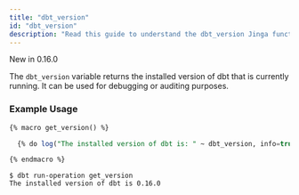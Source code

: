 ```yaml
---
title: "dbt_version"
id: "dbt_version"
description: "Read this guide to understand the dbt_version Jinga function in dbt."
---
```


<Changelog>New in 0.16.0</Changelog>

The `dbt_version` variable returns the installed version of dbt that is
currently running. It can be used for debugging or auditing purposes.

### Example Usage

<File name="macros/get_version.sql">

```sql
{% macro get_version() %}

  {% do log("The installed version of dbt is: " ~ dbt_version, info=true) %}

{% endmacro %}
```

</File>


```
$ dbt run-operation get_version
The installed version of dbt is 0.16.0
```
